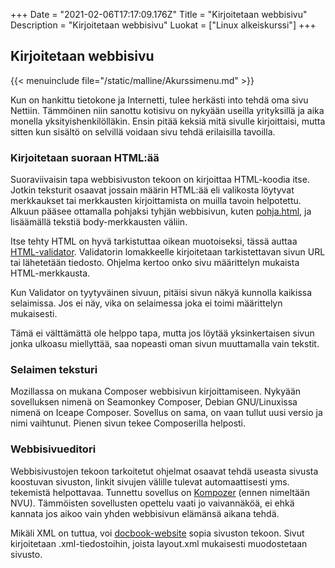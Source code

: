 +++
Date = "2021-02-06T17:17:09.176Z"
Title = "Kirjoitetaan webbisivu"
Description = "Kirjoitetaan webbisivu"
Luokat = ["Linux alkeiskurssi"]
+++

Kirjoitetaan webbisivu
----------------------

{{< menuinclude file="/static/malline/Akurssimenu.md" >}}

Kun on hankittu tietokone ja Internetti, tulee herkästi into tehdä oma
sivu Nettiin. Tämmöinen niin sanottu kotisivu on nykyään useilla
yrityksillä ja aika monella yksityishenkilölläkin. Ensin pitää keksiä
mitä sivulle kirjoittaisi, mutta sitten kun sisältö on selvillä voidaan
sivu tehdä erilaisilla tavoilla.

### Kirjoitetaan suoraan HTML:ää

Suoraviivaisin tapa webbisivuston tekoon on kirjoittaa HTML-koodia itse.
Jotkin teksturit osaavat jossain määrin HTML:ää eli valikosta löytyvat
merkkaukset tai merkkausten kirjoittamista on muilla tavoin helpotettu.
Alkuun pääsee ottamalla pohjaksi tyhjän webbisivun, kuten
[pohja.html](http://taleman.fi/pohja.html), ja lisäämällä tekstiä
body-merkkausten väliin.

Itse tehty HTML on hyvä tarkistuttaa oikean muotoiseksi, tässä auttaa
[HTML-validator](http://validator.w3.org/). Validatorin lomakkeelle
kirjoitetaan tarkistettavan sivun URL tai lähetetään tiedosto. Ohjelma
kertoo onko sivu määrittelyn mukaista HTML-merkkausta.

Kun Validator on tyytyväinen sivuun, pitäisi sivun näkyä kunnolla
kaikissa selaimissa. Jos ei näy, vika on selaimessa joka ei toimi
määrittelyn mukaisesti.

Tämä ei välttämättä ole helppo tapa, mutta jos löytää yksinkertaisen
sivun jonka ulkoasu miellyttää, saa nopeasti oman sivun muuttamalla vain
tekstit.

### Selaimen teksturi

Mozillassa on mukana Composer webbisivun kirjoittamiseen. Nykyään
sovelluksen nimenä on Seamonkey Composer, Debian GNU/Linuxissa nimenä on
Iceape Composer. Sovellus on sama, on vaan tullut uusi versio ja nimi
vaihtunut. Pienen sivun tekee Composerilla helposti.

### Webbisivueditori

Webbisivustojen tekoon tarkoitetut ohjelmat osaavat tehdä useasta
sivusta koostuvan sivuston, linkit sivujen välille tulevat
automaattisesti yms. tekemistä helpottavaa. Tunnettu sovellus on
[Kompozer](http://www.kompozer.net/) (ennen nimeltään NVU). Tämmöisten
sovellusten opettelu vaati jo vaivannäköä, ei ehkä kannata jos aikoo
vain yhden webbisivun elämänsä aikana tehdä.

Mikäli XML on tuttua, voi
[docbook-website](http://docbook.sourceforge.net/release/website/example/)
sopia sivuston tekoon. Sivut kirjoitetaan .xml-tiedostoihin, joista
layout.xml mukaisesti muodostetaan sivusto.
